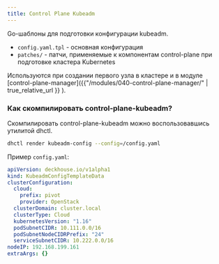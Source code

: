 ```yaml
---
title: Control Plane Kubeadm
---
```


Go-шаблоны для подготовки конфигурации kubeadm. 

* `config.yaml.tpl` - основная конфигурация
* `patches/` -  патчи, применяемые к компонентам control-plane при подготовке кластера Kubernetes

Используются при создании первого узла в кластере и в модуле [control-plane-manager]({{"/modules/040-control-plane-manager/" | true_relative_url }} ).

### Как скомпилировать control-plane-kubeadm?

Скомпилировать control-plane-kubeadm можно воспользовавшись утилитой dhctl.
```bash
dhctl render kubeadm-config --config=/config.yaml
```

Пример `config.yaml`:
```yaml
apiVersion: deckhouse.io/v1alpha1
kind: KubeadmConfigTemplateData
clusterConfiguration:
  cloud:
    prefix: pivot
    provider: OpenStack
  clusterDomain: cluster.local
  clusterType: Cloud
  kubernetesVersion: "1.16"
  podSubnetCIDR: 10.111.0.0/16
  podSubnetNodeCIDRPrefix: "24"
  serviceSubnetCIDR: 10.222.0.0/16
nodeIP: 192.168.199.161
extraArgs: {}
```
